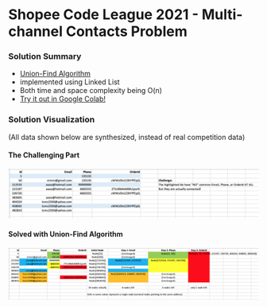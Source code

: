 # Shopee Code League 2021 - Multi-channel Contacts Problem
### Solution Summary
- [Union-Find Algorithm](https://algs4.cs.princeton.edu/15uf/)
- implemented using Linked List
- Both time and space complexity being O(n)
- [Try it out in Google Colab!](https://colab.research.google.com/github/KuanHaoHuang/shopee-code-league-2021-multi-channel-contacts-problem/blob/master/multi-channel-contacts.ipynb)

### Solution Visualization
(All data shown below are synthesized, instead of real competition data)
#### The Challenging Part
![challenge visualization](doc/challenge_visualization.png)
#### Solved with Union-Find Algorithm
![solution visualization](doc/solution_visualization.png)

